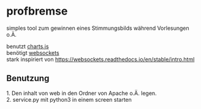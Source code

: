 # profbremse
simples tool zum gewinnen eines Stimmungsbilds während Vorlesungen o.Ä. 


benutzt [charts.js](https://www.chartjs.org/) <br>
benötigt [websockets](https://pypi.org/project/websockets/) <br>
stark inspiriert von https://websockets.readthedocs.io/en/stable/intro.html


<h2>Benutzung</h2>
1. Den inhalt von web in den Ordner von Apache o.Ä. legen. <br>
2. service.py mit python3 in einem screen starten
